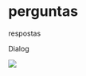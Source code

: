 # perguntas
 respostas

Dialog

 <img src="https://v5.airtableusercontent.com/v3/u/29/29/1717444800000/mqjd2pMcnB2_31HZSrCcuQ/A3q1HeoZgX96MH26nC2Zw8if4ky-QCVPHQCgvOe6ZHfL2YZlGg41YHXEL44GX3uemHRtbOcagFvUyJipB2GxK2QB-ZVK2E20tc3xUB5PbxUwyh5L769jVWYLxGrwiyYg11hmD6KWp0bJ5iU9TrAdWOy3Flg6RIYt86V3zI1xlC8/vwVa-RC4bL4SvfamVi9XnPDgU_j6R4plbIAZWHvTziY">

